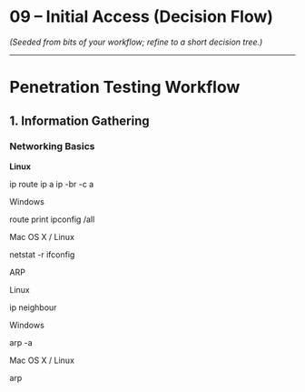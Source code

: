 # 09 – Initial Access (Decision Flow)

*(Seeded from bits of your workflow; refine to a short decision tree.)*

---

# Penetration Testing Workflow

## 1. Information Gathering

### Networking Basics

**Linux**

ip route
ip a
ip -br -c a

Windows

route print
ipconfig /all


Mac OS X / Linux

netstat -r
ifconfig

ARP

Linux

ip neighbour

Windows

arp -a

Mac OS X / Linux

arp
